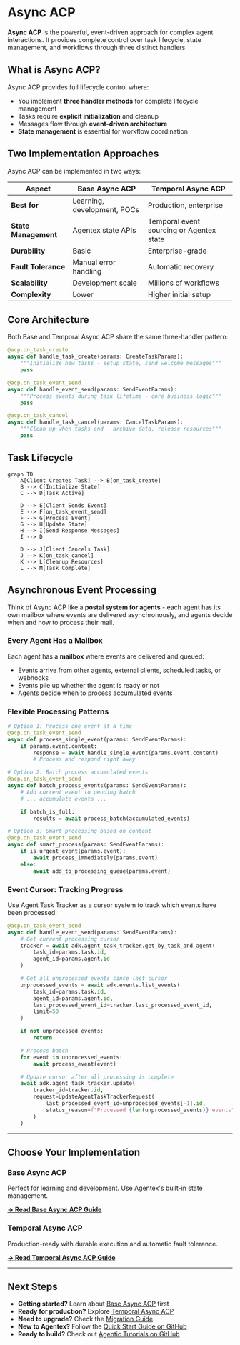 # Async ACP

**Async ACP** is the powerful, event-driven approach for complex agent interactions. It provides complete control over task lifecycle, state management, and workflows through three distinct handlers.

## What is Async ACP?

Async ACP provides full lifecycle control where:

- You implement **three handler methods** for complete lifecycle management
- Tasks require **explicit initialization** and cleanup
- Messages flow through **event-driven architecture**
- **State management** is essential for workflow coordination

## Two Implementation Approaches

Async ACP can be implemented in two ways:

| Aspect | Base Async ACP | Temporal Async ACP |
|--------|------------------|----------------------|
| **Best for** | Learning, development, POCs | Production, enterprise |
| **State Management** | Agentex state APIs | Temporal event sourcing or Agentex state |
| **Durability** | Basic | Enterprise-grade |
| **Fault Tolerance** | Manual error handling | Automatic recovery |
| **Scalability** | Development scale | Millions of workflows |
| **Complexity** | Lower | Higher initial setup |

## Core Architecture

Both Base and Temporal Async ACP share the same three-handler pattern:

```python
@acp.on_task_create
async def handle_task_create(params: CreateTaskParams):
    """Initialize new tasks - setup state, send welcome messages"""
    pass

@acp.on_task_event_send
async def handle_event_send(params: SendEventParams):
    """Process events during task lifetime - core business logic"""
    pass

@acp.on_task_cancel
async def handle_task_cancel(params: CancelTaskParams):
    """Clean up when tasks end - archive data, release resources"""
    pass
```

## Task Lifecycle

```mermaid
graph TD
    A[Client Creates Task] --> B[on_task_create]
    B --> C[Initialize State]
    C --> D[Task Active]

    D --> E[Client Sends Event]
    E --> F[on_task_event_send]
    F --> G[Process Event]
    G --> H[Update State]
    H --> I[Send Response Messages]
    I --> D

    D --> J[Client Cancels Task]
    J --> K[on_task_cancel]
    K --> L[Cleanup Resources]
    L --> M[Task Complete]
```

## Asynchronous Event Processing

Think of Async ACP like a **postal system for agents** - each agent has its own mailbox where events are delivered asynchronously, and agents decide when and how to process their mail.

### Every Agent Has a Mailbox

Each agent has a **mailbox** where events are delivered and queued:

- Events arrive from other agents, external clients, scheduled tasks, or webhooks
- Events pile up whether the agent is ready or not
- Agents decide when to process accumulated events

### Flexible Processing Patterns

```python
# Option 1: Process one event at a time
@acp.on_task_event_send
async def process_single_event(params: SendEventParams):
    if params.event.content:
        response = await handle_single_event(params.event.content)
        # Process and respond right away

# Option 2: Batch process accumulated events
@acp.on_task_event_send
async def batch_process_events(params: SendEventParams):
    # Add current event to pending batch
    # ... accumulate events ...

    if batch_is_full:
        results = await process_batch(accumulated_events)

# Option 3: Smart processing based on content
@acp.on_task_event_send
async def smart_process(params: SendEventParams):
    if is_urgent_event(params.event):
        await process_immediately(params.event)
    else:
        await add_to_processing_queue(params.event)
```

### Event Cursor: Tracking Progress

Use Agent Task Tracker as a cursor system to track which events have been processed:

```python
@acp.on_task_event_send
async def handle_event_send(params: SendEventParams):
    # Get current processing cursor
    tracker = await adk.agent_task_tracker.get_by_task_and_agent(
        task_id=params.task.id,
        agent_id=params.agent.id
    )

    # Get all unprocessed events since last cursor
    unprocessed_events = await adk.events.list_events(
        task_id=params.task.id,
        agent_id=params.agent.id,
        last_processed_event_id=tracker.last_processed_event_id,
        limit=50
    )

    if not unprocessed_events:
        return

    # Process batch
    for event in unprocessed_events:
        await process_event(event)

    # Update cursor after all processing is complete
    await adk.agent_task_tracker.update(
        tracker_id=tracker.id,
        request=UpdateAgentTaskTrackerRequest(
            last_processed_event_id=unprocessed_events[-1].id,
            status_reason=f"Processed {len(unprocessed_events)} events"
        )
    )
```

---

## Choose Your Implementation

### Base Async ACP

Perfect for learning and development. Use Agentex's built-in state management.

**[→ Read Base Async ACP Guide](base.md)**

### Temporal Async ACP

Production-ready with durable execution and automatic fault tolerance.

**[→ Read Temporal Async ACP Guide](temporal.md)**

---

## Next Steps

- **Getting started?** Learn about [Base Async ACP](base.md) first
- **Ready for production?** Explore [Temporal Async ACP](temporal.md)
- **Need to upgrade?** Check the [Migration Guide](../../concepts/migration_guide.md)
- **New to Agentex?** Follow the [Quick Start Guide on GitHub](https://github.com/scaleapi/scale-agentex#quick-start)
- **Ready to build?** Check out [Agentic Tutorials on GitHub](https://github.com/scaleapi/scale-agentex-python/tree/main/examples/tutorials/10_agentic)
